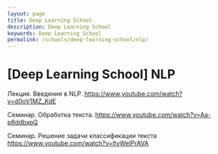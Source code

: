 ```yaml
---
layout: page
title: Deep Learning School
description: Deep Learning School
keywords: Deep Learning School
permalink: /schools/deep-learning-school/nlp/
---
```


# [Deep Learning School] NLP

Лекция. Введение в NLP.
https://www.youtube.com/watch?v=d0oV1MZ_KdE

Семинар. Обработка текста.
https://www.youtube.com/watch?v=Aa-p8ddbxpQ

Семинар. Решение задачи классификации текста
https://www.youtube.com/watch?v=ltyWeIPrAVA
